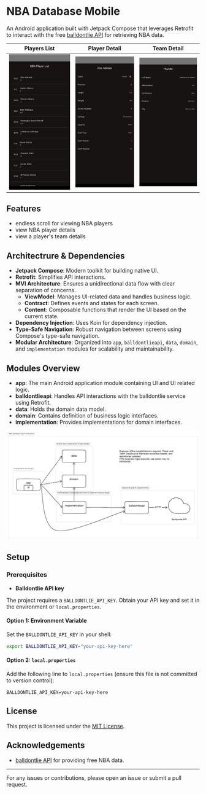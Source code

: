 # NBA Database Mobile

An Android application built with Jetpack Compose that leverages Retrofit to interact with the free [balldontlie API](https://www.balldontlie.io/) for retrieving NBA data.

| Players List                             | Player Detail                             | Team Detail                             |
|------------------------------------------|-------------------------------------------|-----------------------------------------|
| ![Players List](doc/screenshots/1.jpeg)  | ![Player Detail](doc/screenshots/2.jpeg)  | ![Team Detail](doc/screenshots/3.jpeg)  |


## Features
- endless scroll for viewing NBA players
- view NBA player details
- view a player's team details

## Architectrure & Dependencies

- **Jetpack Compose**: Modern toolkit for building native UI.
- **Retrofit**: Simplifies API interactions.
- **MVI Architecture**: Ensures a unidirectional data flow with clear separation of concerns.
    - **ViewModel**: Manages UI-related data and handles business logic.
    - **Contract**: Defines events and states for each screen.
    - **Content**: Composable functions that render the UI based on the current state.
- **Dependency Injection**: Uses Koin for dependency injection.
- **Type-Safe Navigation**: Robust navigation between screens using Compose's type-safe navigation.
- **Modular Architecture**: Organized into `app`, `balldontlieapi`, `data`, `domain`, and `implementation` modules for scalability and maintainability.

## Modules Overview

- **app**: The main Android application module containing UI and UI related logic.
- **balldontlieapi**: Handles API interactions with the balldontlie service using Retrofit.
- **data**: Holds the domain data model.
- **domain**: Contains definition of business logic interfaces.
- **implementation**: Provides implementations for domain interfaces.

![Architecture Diagram](doc/arch-diagram.png)

## Setup

### Prerequisites

- **Balldontlie API key**

The project requires a `BALLDONTLIE_API_KEY`. Obtain your API key and set it in the environment or `local.properties`.

#### Option 1: Environment Variable

Set the `BALLDONTLIE_API_KEY` in your shell:

```bash
export BALLDONTLIE_API_KEY="your-api-key-here"
```

#### Option 2: `local.properties`

Add the following line to `local.properties` (ensure this file is not committed to version control):

```properties
BALLDONTLIE_API_KEY=your-api-key-here
```

## License

This project is licensed under the [MIT License](LICENSE).

## Acknowledgements

- [balldontlie API](https://www.balldontlie.io/) for providing free NBA data.

---

For any issues or contributions, please open an issue or submit a pull request.
